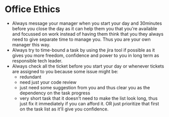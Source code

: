 # Office Ethics

- Always message your manager when you start your day and 30minutes before you close the day as it can help them you that you're available and focussed on work instead of having them think that you they always need to give separate time to manage you. Thus you are your own manager this way. 
- Always try to time-bound a task by using the jira tool if possible as it gives you more freedom, confidence and power to you in long term as responsible tech leader.
- Always check all the ticket before you start your day or whenever tickets are assigned to you because some issue might be:
  - redundant
  - need just your code review
  - just need some suggestion from you and thus clear you as the dependency on the task progress
  - very short task that it doesn't need to make the list look long, thus just fix it immediately if you can afford it. OR just prioritize that first on the task list as it'll give you confidence.
